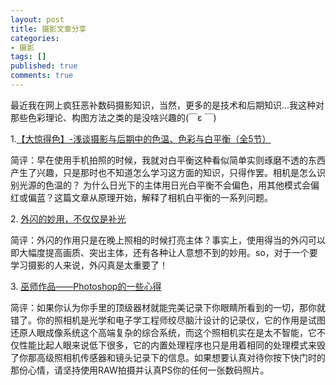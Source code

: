 ```yaml
---
layout: post
title: 摄影文章分享
categories:
- 摄影
tags: []
published: true
comments: true
---
```

<p><p>最近我在网上疯狂恶补数码摄影知识，当然，更多的是技术和后期知识...我这种对那些色彩理论、构图方法之类的是没啥兴趣的(￣ε ￣)</p><p><span>1.<a href="http://bbs.fengniao.com/forum/2422081.html">【大惊得色】-浅谈摄影与后期中的色温、色彩与白平衡（全5节）</a></span></p><p>简评：早在使用手机拍照的时候，我就对白平衡这种看似简单实则琢磨不透的东西产生了兴趣，只是那时也不知道怎么学习这方面的知识，只得作罢。相机是怎么识别光源的色温的？ 为什么日光下的主体用日光白平衡不会偏色，用其他模式会偏红或偏蓝？这篇文章从原理开始，解释了相机白平衡的一系列问题。</p><p>2. <a href="http://blog.pchome.net/article/260195.html">外闪的妙用，不仅仅是补光</a><br /></p><p>简评：外闪的作用只是在晚上照相的时候打亮主体？事实上，使用得当的外闪可以即大幅度提高画质、突出主体，还有各种让人意想不到的妙用。so，对于一个要学习摄影的人来说，外闪真是太重要了！</p><p>3. <a href="http://forum.xitek.com/thread-938499-1-1-2.html">巫师作品——Photoshop的一些心得</a></p><p>简评：如果你认为你手里的顶级器材就能完美记录下你眼睛所看到的一切，那你就错了。你的照相机是光学和电子学工程师绞尽脑汁设计的记录仪，它的作用是试图还原人眼成像系统这个高端复杂的综合系统，而这个照相机实在是太不智能，它不仅性能比起人眼来说低下很多，它的内置处理程序也只是用着相同的处理模式来毁了你那高级照相机传感器和镜头记录下的信息。如果想要认真对待你按下快门时的那份心情，请坚持使用RAW拍摄并认真PS你的任何一张数码照片。</p></p>
